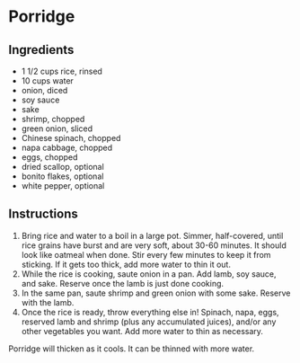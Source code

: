 # Porridge

## Ingredients

- 1 1/2 cups rice, rinsed
- 10 cups water
- onion, diced
- soy sauce
- sake
- shrimp, chopped
- green onion, sliced
- Chinese spinach, chopped
- napa cabbage, chopped
- eggs, chopped
- dried scallop, optional
- bonito flakes, optional
- white pepper, optional

## Instructions

1. Bring rice and water to a boil in a large pot. Simmer, half-covered, until rice grains have burst and are very soft, about 30-60 minutes. It should look like oatmeal when done. Stir every few minutes to keep it from sticking. If it gets too thick, add more water to thin it out.
2. While the rice is cooking, saute onion in a pan. Add lamb, soy sauce, and sake. Reserve once the lamb is just done cooking.
3. In the same pan, saute shrimp and green onion with some sake. Reserve with the lamb.
4. Once the rice is ready, throw everything else in! Spinach, napa, eggs, reserved lamb and shrimp (plus any accumulated juices), and/or any other vegetables you want. Add more water to thin as necessary.

Porridge will thicken as it cools. It can be thinned with more water.
